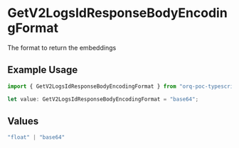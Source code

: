 # GetV2LogsIdResponseBodyEncodingFormat

The format to return the embeddings

## Example Usage

```typescript
import { GetV2LogsIdResponseBodyEncodingFormat } from "orq-poc-typescript-multi-env-version/models/operations";

let value: GetV2LogsIdResponseBodyEncodingFormat = "base64";
```

## Values

```typescript
"float" | "base64"
```